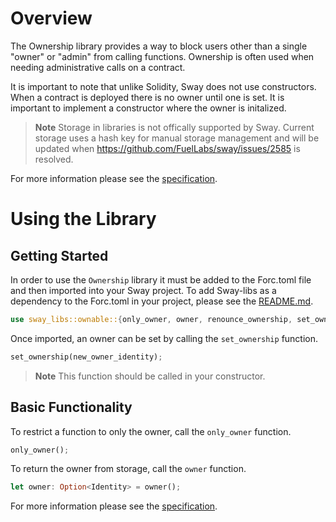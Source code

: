 # Overview

The Ownership library provides a way to block users other than a single "owner" or "admin" from calling functions. Ownership is often used when needing administrative calls on a contract.

It is important to note that unlike Solidity, Sway does not use constructors. When a contract is deployed there is no owner until one is set. It is important to implement a constructor where the owner is initalized.

> **Note**
> Storage in libraries is not offically supported by Sway. Current storage uses a hash key for manual storage management and will be updated when https://github.com/FuelLabs/sway/issues/2585 is resolved.

For more information please see the [specification](./SPECIFICATION.md).

# Using the Library

## Getting Started

In order to use the `Ownership` library it must be added to the Forc.toml file and then imported into your Sway project. To add Sway-libs as a dependency to the Forc.toml in your project, please see the [README.md](../../../README.md).

```rust
use sway_libs::ownable::{only_owner, owner, renounce_ownership, set_ownership, transfer_ownership};
```

Once imported, an owner can be set by calling the `set_ownership` function. 

```rust
set_ownership(new_owner_identity);
```

> **Note**
> This function should be called in your constructor.

## Basic Functionality

To restrict a function to only the owner, call the `only_owner` function.

```rust
only_owner();
```

To return the owner from storage, call the `owner` function.

```rust
let owner: Option<Identity> = owner();
```

For more information please see the [specification](./SPECIFICATION.md).
